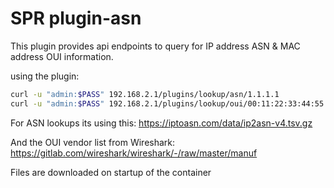 # SPR plugin-asn

This plugin provides api endpoints to query for IP address ASN & MAC address OUI information.

using the plugin:
```sh
curl -u "admin:$PASS" 192.168.2.1/plugins/lookup/asn/1.1.1.1
curl -u "admin:$PASS" 192.168.2.1/plugins/lookup/oui/00:11:22:33:44:55:66
```

For ASN lookups its using this:
https://iptoasn.com/data/ip2asn-v4.tsv.gz

And the OUI vendor list from Wireshark:
https://gitlab.com/wireshark/wireshark/-/raw/master/manuf

Files are downloaded on startup of the container
